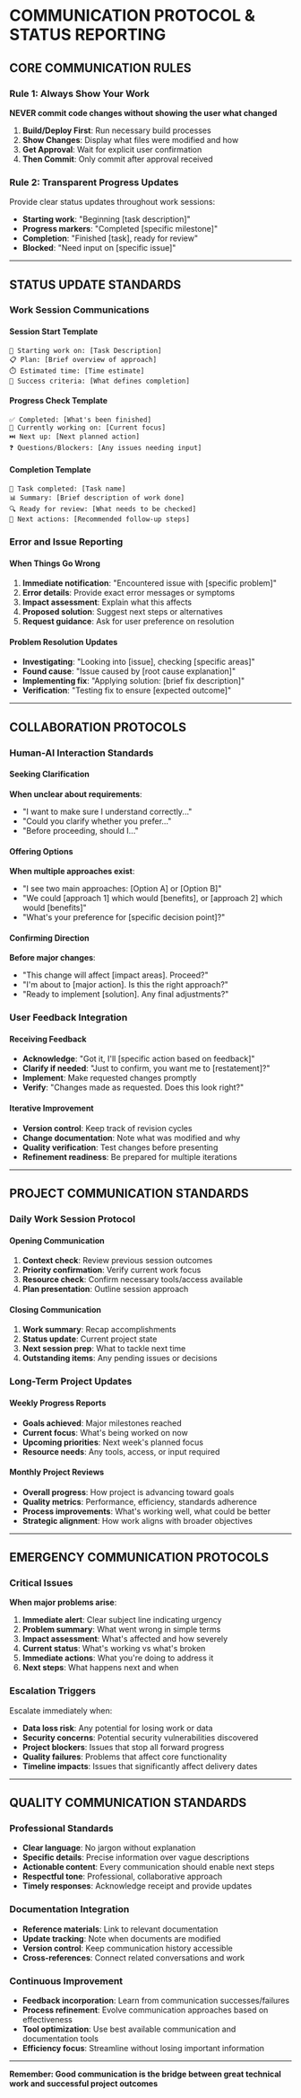 # COMMUNICATION PROTOCOL & STATUS REPORTING

## CORE COMMUNICATION RULES

### Rule 1: Always Show Your Work
**NEVER commit code changes without showing the user what changed**

1. **Build/Deploy First**: Run necessary build processes
2. **Show Changes**: Display what files were modified and how
3. **Get Approval**: Wait for explicit user confirmation
4. **Then Commit**: Only commit after approval received

### Rule 2: Transparent Progress Updates
Provide clear status updates throughout work sessions:
- **Starting work**: "Beginning [task description]"
- **Progress markers**: "Completed [specific milestone]" 
- **Completion**: "Finished [task], ready for review"
- **Blocked**: "Need input on [specific issue]"

---

## STATUS UPDATE STANDARDS

### Work Session Communications

#### Session Start Template
```
🚀 Starting work on: [Task Description]
📋 Plan: [Brief overview of approach]
⏱️ Estimated time: [Time estimate]
🎯 Success criteria: [What defines completion]
```

#### Progress Check Template  
```
✅ Completed: [What's been finished]
🔄 Currently working on: [Current focus]
⏭️ Next up: [Next planned action]
❓ Questions/Blockers: [Any issues needing input]
```

#### Completion Template
```
🎉 Task completed: [Task name]
📊 Summary: [Brief description of work done]
🔍 Ready for review: [What needs to be checked]
📝 Next actions: [Recommended follow-up steps]
```

### Error and Issue Reporting

#### When Things Go Wrong
1. **Immediate notification**: "Encountered issue with [specific problem]"
2. **Error details**: Provide exact error messages or symptoms
3. **Impact assessment**: Explain what this affects
4. **Proposed solution**: Suggest next steps or alternatives
5. **Request guidance**: Ask for user preference on resolution

#### Problem Resolution Updates
- **Investigating**: "Looking into [issue], checking [specific areas]"
- **Found cause**: "Issue caused by [root cause explanation]" 
- **Implementing fix**: "Applying solution: [brief fix description]"
- **Verification**: "Testing fix to ensure [expected outcome]"

---

## COLLABORATION PROTOCOLS

### Human-AI Interaction Standards

#### Seeking Clarification
**When unclear about requirements**:
- "I want to make sure I understand correctly..."
- "Could you clarify whether you prefer..."
- "Before proceeding, should I..."

#### Offering Options
**When multiple approaches exist**:
- "I see two main approaches: [Option A] or [Option B]"
- "We could [approach 1] which would [benefits], or [approach 2] which would [benefits]"
- "What's your preference for [specific decision point]?"

#### Confirming Direction
**Before major changes**:
- "This change will affect [impact areas]. Proceed?"
- "I'm about to [major action]. Is this the right approach?"
- "Ready to implement [solution]. Any final adjustments?"

### User Feedback Integration

#### Receiving Feedback
- **Acknowledge**: "Got it, I'll [specific action based on feedback]"
- **Clarify if needed**: "Just to confirm, you want me to [restatement]?"
- **Implement**: Make requested changes promptly
- **Verify**: "Changes made as requested. Does this look right?"

#### Iterative Improvement
- **Version control**: Keep track of revision cycles
- **Change documentation**: Note what was modified and why
- **Quality verification**: Test changes before presenting
- **Refinement readiness**: Be prepared for multiple iterations

---

## PROJECT COMMUNICATION STANDARDS

### Daily Work Session Protocol

#### Opening Communication
1. **Context check**: Review previous session outcomes
2. **Priority confirmation**: Verify current work focus
3. **Resource check**: Confirm necessary tools/access available
4. **Plan presentation**: Outline session approach

#### Closing Communication
1. **Work summary**: Recap accomplishments
2. **Status update**: Current project state
3. **Next session prep**: What to tackle next time
4. **Outstanding items**: Any pending issues or decisions

### Long-Term Project Updates

#### Weekly Progress Reports
- **Goals achieved**: Major milestones reached
- **Current focus**: What's being worked on now
- **Upcoming priorities**: Next week's planned focus
- **Resource needs**: Any tools, access, or input required

#### Monthly Project Reviews
- **Overall progress**: How project is advancing toward goals
- **Quality metrics**: Performance, efficiency, standards adherence
- **Process improvements**: What's working well, what could be better
- **Strategic alignment**: How work aligns with broader objectives

---

## EMERGENCY COMMUNICATION PROTOCOLS

### Critical Issues
**When major problems arise**:
1. **Immediate alert**: Clear subject line indicating urgency
2. **Problem summary**: What went wrong in simple terms
3. **Impact assessment**: What's affected and how severely
4. **Current status**: What's working vs what's broken
5. **Immediate actions**: What you're doing to address it
6. **Next steps**: What happens next and when

### Escalation Triggers
Escalate immediately when:
- **Data loss risk**: Any potential for losing work or data
- **Security concerns**: Potential security vulnerabilities discovered
- **Project blockers**: Issues that stop all forward progress
- **Quality failures**: Problems that affect core functionality
- **Timeline impacts**: Issues that significantly affect delivery dates

---

## QUALITY COMMUNICATION STANDARDS

### Professional Standards
- **Clear language**: No jargon without explanation
- **Specific details**: Precise information over vague descriptions
- **Actionable content**: Every communication should enable next steps
- **Respectful tone**: Professional, collaborative approach
- **Timely responses**: Acknowledge receipt and provide updates

### Documentation Integration
- **Reference materials**: Link to relevant documentation
- **Update tracking**: Note when documents are modified
- **Version control**: Keep communication history accessible
- **Cross-references**: Connect related conversations and work

### Continuous Improvement
- **Feedback incorporation**: Learn from communication successes/failures
- **Process refinement**: Evolve communication approaches based on effectiveness
- **Tool optimization**: Use best available communication and documentation tools
- **Efficiency focus**: Streamline without losing important information

---

**Remember: Good communication is the bridge between great technical work and successful project outcomes**
